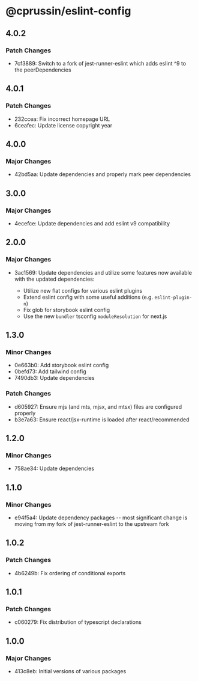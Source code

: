 # @cprussin/eslint-config

## 4.0.2

### Patch Changes

- 7cf3889: Switch to a fork of jest-runner-eslint which adds eslint ^9 to the peerDependencies

## 4.0.1

### Patch Changes

- 232ccea: Fix incorrect homepage URL
- 6ceafec: Update license copyright year

## 4.0.0

### Major Changes

- 42bd5aa: Update dependencies and properly mark peer dependencies

## 3.0.0

### Major Changes

- 4ecefce: Update dependencies and add eslint v9 compatibility

## 2.0.0

### Major Changes

- 3ac1569: Update dependencies and utilize some features now available with the updated dependencies:

  - Utilize new flat configs for various eslint plugins
  - Extend eslint config with some useful additions (e.g. `eslint-plugin-n`)
  - Fix glob for storybook eslint config
  - Use the new `bundler` tsconfig `moduleResolution` for next.js

## 1.3.0

### Minor Changes

- 0e663b0: Add storybook eslint config
- 0befd73: Add tailwind config
- 7490db3: Update dependencies

### Patch Changes

- d605927: Ensure mjs (and mts, mjsx, and mtsx) files are configured properly
- b3e7a63: Ensure react/jsx-runtime is loaded after react/recommended

## 1.2.0

### Minor Changes

- 758ae34: Update dependencies

## 1.1.0

### Minor Changes

- e94f5a4: Update dependency packages -- most significant change is moving from my fork of jest-runner-eslint to the upstream fork

## 1.0.2

### Patch Changes

- 4b6249b: Fix ordering of conditional exports

## 1.0.1

### Patch Changes

- c060279: Fix distribution of typescript declarations

## 1.0.0

### Major Changes

- 413c8eb: Initial versions of various packages
